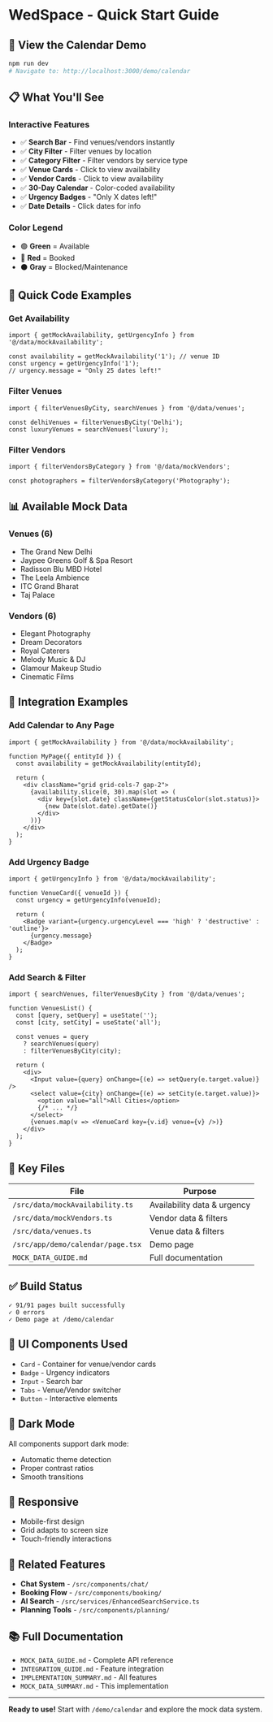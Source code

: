 # WedSpace - Quick Start Guide

## 🚀 View the Calendar Demo

```bash
npm run dev
# Navigate to: http://localhost:3000/demo/calendar
```

## 📋 What You'll See

### Interactive Features
- ✅ **Search Bar** - Find venues/vendors instantly
- ✅ **City Filter** - Filter venues by location
- ✅ **Category Filter** - Filter vendors by service type
- ✅ **Venue Cards** - Click to view availability
- ✅ **Vendor Cards** - Click to view availability
- ✅ **30-Day Calendar** - Color-coded availability
- ✅ **Urgency Badges** - "Only X dates left!"
- ✅ **Date Details** - Click dates for info

### Color Legend
- 🟢 **Green** = Available
- 🔴 **Red** = Booked
- ⚫ **Gray** = Blocked/Maintenance

## 🎯 Quick Code Examples

### Get Availability
```tsx
import { getMockAvailability, getUrgencyInfo } from '@/data/mockAvailability';

const availability = getMockAvailability('1'); // venue ID
const urgency = getUrgencyInfo('1');
// urgency.message = "Only 25 dates left!"
```

### Filter Venues
```tsx
import { filterVenuesByCity, searchVenues } from '@/data/venues';

const delhiVenues = filterVenuesByCity('Delhi');
const luxuryVenues = searchVenues('luxury');
```

### Filter Vendors
```tsx
import { filterVendorsByCategory } from '@/data/mockVendors';

const photographers = filterVendorsByCategory('Photography');
```

## 📊 Available Mock Data

### Venues (6)
- The Grand New Delhi
- Jaypee Greens Golf & Spa Resort
- Radisson Blu MBD Hotel
- The Leela Ambience
- ITC Grand Bharat
- Taj Palace

### Vendors (6)
- Elegant Photography
- Dream Decorators
- Royal Caterers
- Melody Music & DJ
- Glamour Makeup Studio
- Cinematic Films

## 🔧 Integration Examples

### Add Calendar to Any Page
```tsx
import { getMockAvailability } from '@/data/mockAvailability';

function MyPage({ entityId }) {
  const availability = getMockAvailability(entityId);
  
  return (
    <div className="grid grid-cols-7 gap-2">
      {availability.slice(0, 30).map(slot => (
        <div key={slot.date} className={getStatusColor(slot.status)}>
          {new Date(slot.date).getDate()}
        </div>
      ))}
    </div>
  );
}
```

### Add Urgency Badge
```tsx
import { getUrgencyInfo } from '@/data/mockAvailability';

function VenueCard({ venueId }) {
  const urgency = getUrgencyInfo(venueId);
  
  return (
    <Badge variant={urgency.urgencyLevel === 'high' ? 'destructive' : 'outline'}>
      {urgency.message}
    </Badge>
  );
}
```

### Add Search & Filter
```tsx
import { searchVenues, filterVenuesByCity } from '@/data/venues';

function VenuesList() {
  const [query, setQuery] = useState('');
  const [city, setCity] = useState('all');
  
  const venues = query 
    ? searchVenues(query)
    : filterVenuesByCity(city);
  
  return (
    <div>
      <Input value={query} onChange={(e) => setQuery(e.target.value)} />
      <select value={city} onChange={(e) => setCity(e.target.value)}>
        <option value="all">All Cities</option>
        {/* ... */}
      </select>
      {venues.map(v => <VenueCard key={v.id} venue={v} />)}
    </div>
  );
}
```

## 📁 Key Files

| File | Purpose |
|------|---------|
| `/src/data/mockAvailability.ts` | Availability data & urgency |
| `/src/data/mockVendors.ts` | Vendor data & filters |
| `/src/data/venues.ts` | Venue data & filters |
| `/src/app/demo/calendar/page.tsx` | Demo page |
| `MOCK_DATA_GUIDE.md` | Full documentation |

## ✅ Build Status

```
✓ 91/91 pages built successfully
✓ 0 errors
✓ Demo page at /demo/calendar
```

## 🎨 UI Components Used

- `Card` - Container for venue/vendor cards
- `Badge` - Urgency indicators
- `Input` - Search bar
- `Tabs` - Venue/Vendor switcher
- `Button` - Interactive elements

## 🌙 Dark Mode

All components support dark mode:
- Automatic theme detection
- Proper contrast ratios
- Smooth transitions

## 📱 Responsive

- Mobile-first design
- Grid adapts to screen size
- Touch-friendly interactions

## 🔗 Related Features

- **Chat System** - `/src/components/chat/`
- **Booking Flow** - `/src/components/booking/`
- **AI Search** - `/src/services/EnhancedSearchService.ts`
- **Planning Tools** - `/src/components/planning/`

## 📚 Full Documentation

- `MOCK_DATA_GUIDE.md` - Complete API reference
- `INTEGRATION_GUIDE.md` - Feature integration
- `IMPLEMENTATION_SUMMARY.md` - All features
- `MOCK_DATA_SUMMARY.md` - This implementation

---

**Ready to use!** Start with `/demo/calendar` and explore the mock data system.
